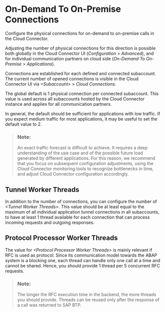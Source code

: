 <!-- loiof9111c8b58034bdcb848c24829c3e0f5 -->

# On-Demand To On-Premise Connections

Configure the physical connections for on-demand to on-premise calls in the Cloud Connector.

Adjusting the number of physical connections for this direction is possible both globally in the Cloud Connector UI \(*Configuration* \> *Advanced*\), and for individual communication partners on cloud side \(*On-Demand To On-Premise* \> *Applications*\).

Connections are established for each defined and connected subaccount. The current number of opened connections is visible in the Cloud Connector UI via *<Subaccount\>* \> *Cloud Connections*.

The global default is 1 physical connection per connected subaccount. This value is used across all subaccounts hosted by the Cloud Connector instance and applies for all communication partners.

In general, the default should be sufficient for applications with low traffic. If you expect medium traffic for most applications, it may be useful to set the default value to 2.


> ### Note:  
> An exact traffic forecast is difficult to achieve. It requires a deep understanding of the use case and of the possible future load generated by different applications. For this reason, we recommend that you focus on subsequent configuration adjustments, using the Cloud Connector monitoring tools to recognize bottlenecks in time, and adjust Cloud Connector configuration accordingly.



<a name="loiof9111c8b58034bdcb848c24829c3e0f5__section_ocz_dbs_rdb"/>

## Tunnel Worker Threads

In addition to the number of connections, you can configure the number of *<Tunnel Worker Threads\>*. This value should be at least equal to the maximum of all individual application tunnel connections in all subaccounts, to have at least 1 thread available for each connection that can process incoming requests and outgoing responses.



<a name="loiof9111c8b58034bdcb848c24829c3e0f5__section_jpr_2bs_rdb"/>

## Protocol Processor Worker Threads

The value for *<Protocol Processor Worker Threads\>* is mainly relevant if RFC is used as protocol. Since its communication model towards the ABAP system is a blocking one, each thread can handle only one call at a time and cannot be shared. Hence, you should provide 1 thread per 5 concurrent RFC requests.

> ### Note:  
> The longer the RFC execution time in the backend, the more threads you should provide. Threads can be reused only after the response of a call was returned to SAP BTP.

